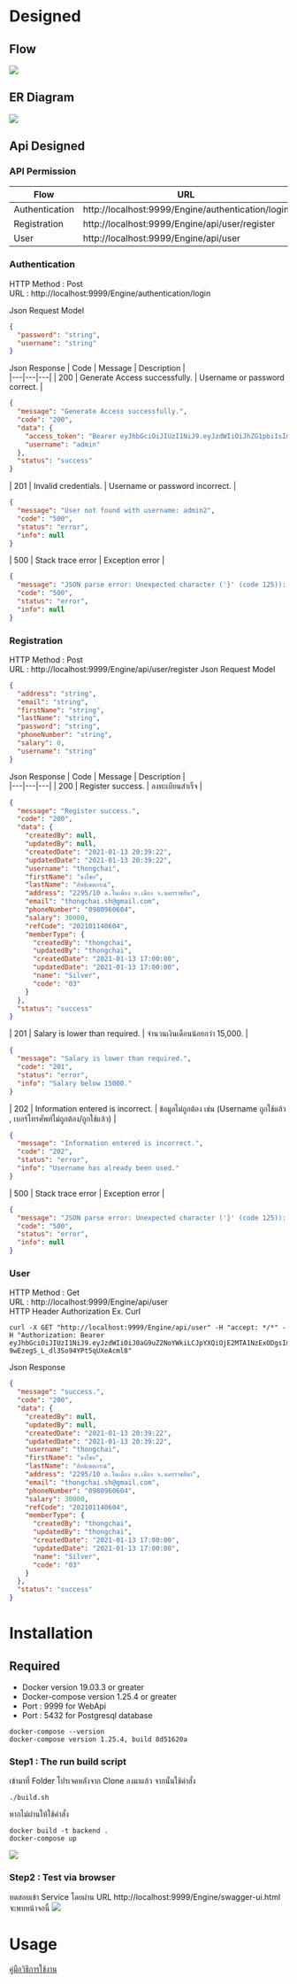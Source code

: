 # Designed

## Flow
![](images/flow.png)

## ER Diagram
![](images/er.png)

## Api Designed
### **API Permission**
|  Flow | URL  | Permistion   |  
|---|---|---|
|  Authentication | http://localhost:9999/Engine/authentication/login    | All   |  
|  Registration | http://localhost:9999/Engine/api/user/register    | All   |  
|  User | http://localhost:9999/Engine/api/user     | Authenticate   |  

### **Authentication**
HTTP Method : Post  
URL : http://localhost:9999/Engine/authentication/login  

Json Request Model
```json
{
  "password": "string",
  "username": "string"
}
```
Json Response
|  Code | Message  | Description   |  
|---|---|---|
| 200  | Generate Access successfully.  | Username or password correct.  |
```json
{
  "message": "Generate Access successfully.",
  "code": "200",
  "data": {
    "access_token": "Bearer eyJhbGciOiJIUzI1NiJ9.eyJzdWIiOiJhZG1pbiIsImlhdCI6MTYxMDU2ODgyNywiZXhwIjoxNjEwNTg2ODI2fQ.ieHIq5F0y2qkD37etaF0fxPdN8R7U9BPDTOoKT8P_54",
    "username": "admin"
  },
  "status": "success"
}
```
| 201  |  Invalid credentials. | Username or password incorrect.  |
```json
{
  "message": "User not found with username: admin2",
  "code": "500",
  "status": "error",
  "info": null
}
```
| 500  | Stack trace error  | Exception error  |

```json
{
  "message": "JSON parse error: Unexpected character ('}' (code 125)): was expecting double-quote to start field name; nested exception is com.fasterxml.jackson.core.JsonParseException: Unexpected character ('}' (code 125)): was expecting double-quote to start field name\n at [Source: (PushbackInputStream); line: 3, column: 2]",
  "code": "500",
  "status": "error",
  "info": null
}
```

### **Registration**
HTTP Method : Post  
URL : http://localhost:9999/Engine/api/user/register
Json Request Model
```json
{
  "address": "string",
  "email": "string",
  "firstName": "string",
  "lastName": "string",
  "password": "string",
  "phoneNumber": "string",
  "salary": 0,
  "username": "string"
}
```

Json Response
|  Code | Message  | Description   |  
|---|---|---|
| 200  | Register success.  | ลงทะเบียนสำเร็จ  |
```json
{
  "message": "Register success.",
  "code": "200",
  "data": {
    "createdBy": null,
    "updatedBy": null,
    "createdDate": "2021-01-13 20:39:22",
    "updatedDate": "2021-01-13 20:39:22",
    "username": "thongchai",
    "firstName": "ธงไชย",
    "lastName": "สิทธิเขตกรณ์",
    "address": "2295/10 ต.ในเมือง อ.เมือง จ.นครราชสีมา",
    "email": "thongchai.sh@gmail.com",
    "phoneNumber": "0980960604",
    "salary": 30000,
    "refCode": "202101140604",
    "memberType": {
      "createdBy": "thongchai",
      "updatedBy": "thongchai",
      "createdDate": "2021-01-13 17:00:00",
      "updatedDate": "2021-01-13 17:00:00",
      "name": "Silver",
      "code": "03"
    }
  },
  "status": "success"
}
```
| 201  |  Salary is lower than required. | จำนวนเงินเดือนน้อยกว่า 15,000.  |
```json
{
  "message": "Salary is lower than required.",
  "code": "201",
  "status": "error",
  "info": "Salary below 15000."
}
```
| 202  |  Information entered is incorrect. | ข้อมูลไม่ถูกต้อง เช่น (Username ถูกใช้แล้ว , เบอร์โทรศัพท์ไม่ถูกต้อง/ถูกใช้แล้ว)  |
```json
{
  "message": "Information entered is incorrect.",
  "code": "202",
  "status": "error",
  "info": "Username has already been used."
}
```
| 500  | Stack trace error  | Exception error  |
```json
{
  "message": "JSON parse error: Unexpected character ('}' (code 125)): was expecting double-quote to start field name; nested exception is com.fasterxml.jackson.core.JsonParseException: Unexpected character ('}' (code 125)): was expecting double-quote to start field name\n at [Source: (PushbackInputStream); line: 9, column: 2]",
  "code": "500",
  "status": "error",
  "info": null
}
```

### **User**
HTTP Method : Get  
URL : http://localhost:9999/Engine/api/user  
HTTP Header Authorization
Ex. Curl
```
curl -X GET "http://localhost:9999/Engine/api/user" -H "accept: */*" -H "Authorization: Bearer eyJhbGciOiJIUzI1NiJ9.eyJzdWIiOiJ0aG9uZ2NoYWkiLCJpYXQiOjE2MTA1NzExODgsImV4cCI6MTYxMDU4OTE4OH0._Z19yoaDfjyc-9wEzegS_L_dl3So94YPt5qUXeAcml8"
```
Json Response
```json
{
  "message": "success.",
  "code": "200",
  "data": {
    "createdBy": null,
    "updatedBy": null,
    "createdDate": "2021-01-13 20:39:22",
    "updatedDate": "2021-01-13 20:39:22",
    "username": "thongchai",
    "firstName": "ธงไชย",
    "lastName": "สิทธิเขตกรณ์",
    "address": "2295/10 ต.ในเมือง อ.เมือง จ.นครราชสีมา",
    "email": "thongchai.sh@gmail.com",
    "phoneNumber": "0980960604",
    "salary": 30000,
    "refCode": "202101140604",
    "memberType": {
      "createdBy": "thongchai",
      "updatedBy": "thongchai",
      "createdDate": "2021-01-13 17:00:00",
      "updatedDate": "2021-01-13 17:00:00",
      "name": "Silver",
      "code": "03"
    }
  },
  "status": "success"
}
```
# Installation
## Required
- Docker version 19.03.3 or greater
- Docker-compose version 1.25.4 or greater
- Port : 9999 for WebApi
- Port : 5432 for Postgresql database
```
docker-compose --version
docker-compose version 1.25.4, build 8d51620a
```
### Step1 : The run build script
เข้ามาที่ Folder โปรเจคหลังจาก Clone ลงมาแล้ว จากนั้นใช้คำสั่ง
```
./build.sh
```
หากไม่ผ่านให้ใช้คำสั่ง
```
docker build -t backend .
docker-compose up
```

![](images/docker1.jpg)
### Step2 : Test via browser
ทดสอบเข้า Service โดยผ่าน URL http://localhost:9999/Engine/swagger-ui.html จะพบหน้าจอนี้
![](images/install2.jpg)

# Usage
[คู่มือวิธีการใช้งาน](document/วิธีทดสอบการใช้งาน.pdf)




